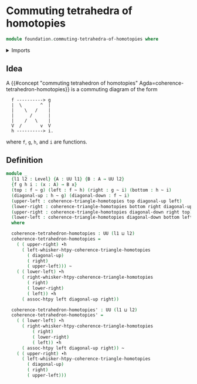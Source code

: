 # Commuting tetrahedra of homotopies

```agda
module foundation.commuting-tetrahedra-of-homotopies where
```

<details><summary>Imports</summary>

```agda
open import foundation.commuting-triangles-of-homotopies
open import foundation.universe-levels

open import foundation-core.homotopies
```

</details>

## Idea

A
{{#concept "commuting tetrahedron of homotopies" Agda=coherence-tetrahedron-homotopies}}
is a commuting diagram of the form

```text
  f ----------> g
  |  \       ^  |
  |    \   /    |
  |      /      |
  |    /   \    |
  V  /       v  V
  h ----------> i.
```

where `f`, `g`, `h`, and `i` are functions.

## Definition

```agda
module _
  {l1 l2 : Level} {A : UU l1} {B : A → UU l2}
  {f g h i : (x : A) → B x}
  (top : f ~ g) (left : f ~ h) (right : g ~ i) (bottom : h ~ i)
  (diagonal-up : h ~ g) (diagonal-down : f ~ i)
  (upper-left : coherence-triangle-homotopies top diagonal-up left)
  (lower-right : coherence-triangle-homotopies bottom right diagonal-up)
  (upper-right : coherence-triangle-homotopies diagonal-down right top)
  (lower-left : coherence-triangle-homotopies diagonal-down bottom left)
  where

  coherence-tetrahedron-homotopies : UU (l1 ⊔ l2)
  coherence-tetrahedron-homotopies =
    ( ( upper-right) ∙h
      ( left-whisker-htpy-coherence-triangle-homotopies
        ( diagonal-up)
        ( right)
        ( upper-left))) ~
    ( ( lower-left) ∙h
      ( right-whisker-htpy-coherence-triangle-homotopies
        ( right)
        ( lower-right)
        ( left)) ∙h
      ( assoc-htpy left diagonal-up right))

  coherence-tetrahedron-homotopies' : UU (l1 ⊔ l2)
  coherence-tetrahedron-homotopies' =
    ( ( lower-left) ∙h
      ( right-whisker-htpy-coherence-triangle-homotopies
          ( right)
          ( lower-right)
          ( left)) ∙h
      ( assoc-htpy left diagonal-up right)) ~
    ( ( upper-right) ∙h
      ( left-whisker-htpy-coherence-triangle-homotopies
        ( diagonal-up)
        ( right)
        ( upper-left)))
```
